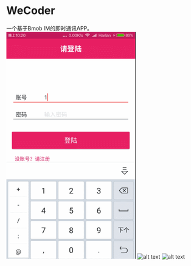 # WeCoder
一个基于Bmob IM的即时通讯APP。
![alt text](https://github.com/Harlan1994/WeCoder/blob/master/wecoder/gif/wecoder.gif "wecoder.")
![alt text](https://github.com/Harlan1994/WeCoder/blob/master/wecoder/gif/wecoder2.gif "wecoder.")
![alt text](https://github.com/Harlan1994/WeCoder/blob/master/wecoder/gif/wecoder3.gif "wecoder.")


